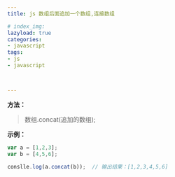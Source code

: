 ```yaml
---
title: js 数组后面追加一个数组,连接数组

# index_img: 
lazyload: true
categories:
- javascript
tags:
- js
- javascript



---
```














**方法：**

>  数组.concat(追加的数组);



**示例：**
```javascript
var a = [1,2,3];
var b = [4,5,6];

conslle.log(a.concat(b));  // 输出结果：[1,2,3,4,5,6]
```
